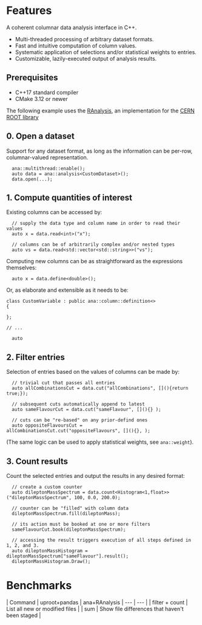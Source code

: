 # Features
A coherent columnar data analysis interface in C++.
- Multi-threaded processing of arbitrary dataset formats.
- Fast and intuitive computation of column values.
- Systematic application of selections and/or statistical weights to entries.
- Customizable, lazily-executed output of analysis results.

## Prerequisites
- C++17 standard compiler
- CMake 3.12 or newer

The following example uses the [RAnalysis](https://github.com/taehyounpark/RAnalysis), an implementation for the [CERN ROOT library](https://root.cern/)

## 0. Open a dataset

Support for any dataset format, as long as the information can be per-row, columnar-valued representation.
```
  ana::multithread::enable();
  auto data = ana::analysis<CustomDataset>();
  data.open(...);
```

## 1. Compute quantities of interest 
Existing columns can be accessed by:
```
  // supply the data type and column name in order to read their  values
  auto x = data.read<int>("x");

  // columns can be of arbitrarily complex and/or nested types
  auto vs = data.read<std::vector<std::string>>("vs");
```
Computing new columns can be as straightforward as the expressions themselves:
```
  auto x = data.define<double>();
```
Or, as elaborate and extensible as it needs to be:
```
class CustomVariable : public ana::column::definition<>
{

};

// ...

  auto 
```

## 2. Filter entries
Selection of entries based on the values of columns can be made by:
```
  // trivial cut that passes all entries
  auto allCombinationsCut = data.cut("allCombinations", [](){return true;});

  // subsequent cuts automatically append to latest
  auto sameFlavourCut = data.cut("sameFlavour", [](){} );

  // cuts can be "re-based" on any prior-defind ones
  auto oppositeFlavoursCut = allCombinationsCut.cut("oppositeFlavours", [](){}, );
```
(The same logic can be used to apply statistical weights, see `ana::weight`).

## 3. Count results
Count the selected entries and output the results in any desired format:
```
  // create a custom counter
  auto dileptonMassSpectrum = data.count<Histogram<1,float>>("dileptonMassSpectrum", 100, 0.0, 200.0);

  // counter can be "filled" with column data
  dileptonMassSpectrum.fill(dileptonMass);

  // its action must be booked at one or more filters
  sameFlavourCut.book(dileptonMassSpectrum);

  // accessing the result triggers execution of all steps defined in 1, 2, and 3.
  auto dileptonMassHistogram = dileptonMassSpectrum["sameFlavour"].result();
  dileptonMassHistogram.Draw();
```

# Benchmarks

| Command | uproot+pandas | ana+RAnalysis
| --- | --- |
| filter + count | List all new or modified files |
| sum | Show file differences that haven't been staged |
